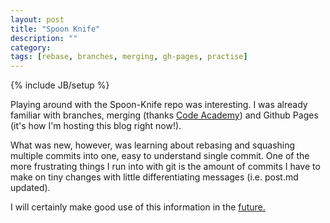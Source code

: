 ```yaml
---
layout: post
title: "Spoon Knife"
description: ""
category:
tags: [rebase, branches, merging, gh-pages, practise]
---
```

{% include JB/setup %}

Playing around with the Spoon-Knife repo was interesting. I was already familiar with branches, merging (thanks [Code Academy](https://www.codecademy.com/learn/learn-git)) and Github Pages (it's how I'm hosting this blog right now!). 

What was new, however, was learning about rebasing and squashing multiple commits into one, easy to understand single commit. One of the more frustrating things I run into with git is the amount of commits I have to make on tiny changes with little differentiating messages (i.e. post.md updated). 

I will certainly make good use of this information in the [future.](https://wiki.cdot.senecacollege.ca/wiki/DPS909_%26_OSD600_Winter_2017_-_Lab_4#Submission) 